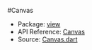 #Canvas

* Package: [view](api:)
* API Reference: [Canvas](api:view)
* Source: [Canvas.dart](source:client/view/src)
